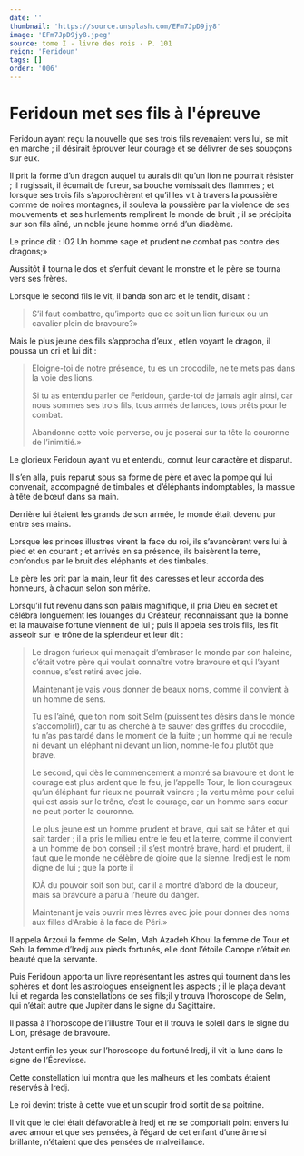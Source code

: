 ```yaml
---
date: ''
thumbnail: 'https://source.unsplash.com/EFm7JpD9jy8'
image: 'EFm7JpD9jy8.jpeg'
source: tome I - livre des rois - P. 101
reign: 'Feridoun'
tags: []
order: '006'
---
```


# Feridoun met ses fils à l'épreuve

Feridoun ayant reçu la nouvelle que ses trois fils revenaient vers lui, se mit en marche ; il désirait éprouver leur courage et se délivrer de ses soupçons sur eux.

Il prit la forme d’un dragon auquel tu aurais dit qu’un lion ne pourrait résister ; il rugissait, il écumait de fureur, sa bouche vomissait des flammes ; et lorsque ses trois fils s’approchèrent et qu’il les vit à travers la poussière comme de noires montagnes, il souleva la poussière par la violence de ses mouvements et ses hurlements remplirent le monde de bruit ; il se précipita sur son fils aîné, un noble jeune homme orné d’un diadème.

Le prince dit : l02 Un homme sage et prudent ne combat pas contre des dragons;»

Aussitôt il tourna le dos et s’enfuit devant le monstre et le père se tourna vers ses frères.

Lorsque le second fils le vit, il banda son arc et le tendit, disant :

> S’il faut combattre, qu’importe que ce soit un lion furieux ou un cavalier plein de bravoure?»

Mais le plus jeune des fils s’approcha d’eux , etlen voyant le dragon, il poussa un cri et lui dit :

> EIoigne-toi de notre présence, tu es un crocodile, ne te mets pas dans la voie des lions.
>
> Si tu as entendu parler de Feridoun, garde-toi de jamais agir ainsi, car nous sommes ses trois fils, tous armés de lances, tous prêts pour le combat.
>
> Abandonne cette voie perverse, ou je poserai sur ta tête la couronne de l’inimitié.»

Le glorieux Feridoun ayant vu et entendu, connut leur caractère et disparut.

Il s’en alla, puis reparut sous sa forme de père et avec la pompe qui lui convenait, accompagné de timbales et d’éléphants indomptables, la massue à tête de bœuf dans sa main.

Derrière lui étaient les grands de son armée, le monde était devenu pur entre ses mains.

Lorsque les princes illustres virent la face du roi, ils s’avancèrent vers lui à pied et en courant ; et arrivés en sa présence, ils baisèrent la terre, confondus par le bruit des éléphants et des timbales.

Le père les prit par la main, leur fit des caresses et leur accorda des honneurs, à chacun selon son mérite.

Lorsqu’il fut revenu dans son palais magnifique, il pria Dieu en secret et célébra longuement les louanges du Créateur, reconnaissant que la bonne et la mauvaise fortune viennent de lui ; puis il appela ses trois fils, les fit asseoir sur le trône de la splendeur et leur dit :

> Le dragon furieux qui menaçait d’embraser le monde par son haleine, c’était votre père qui voulait connaître votre bravoure et qui l’ayant connue, s’est retiré avec joie.
>
> Maintenant je vais vous donner de beaux noms, comme il convient à un homme de sens.
>
> Tu es l’aîné, que ton nom soit Selm (puissent tes désirs dans le monde s’accomplirl), car tu as cherché à te sauver des griffes du crocodile, tu n’as pas tardé dans le moment de la fuite ; un homme qui ne recule ni devant un éléphant ni devant un lion, nomme-le fou plutôt que brave.
>
> Le second, qui dès le commencement a montré sa bravoure et dont le courage est plus ardent que le feu, je l’appelle Tour, le lion courageux qu’un éléphant fur rieux ne pourrait vaincre ; la vertu même pour celui qui est assis sur le trône, c’est le courage, car un homme sans cœur ne peut porter la couronne.
>
> Le plus jeune est un homme prudent et brave, qui sait se hâter et qui sait tarder ; il a pris le milieu entre le feu et la terre, comme il convient à un homme de bon conseil ; il s’est montré brave, hardi et prudent, il faut que le monde ne célèbre de gloire que la sienne. lredj est le nom digne de lui ; que la porte il
>
> IOÀ du pouvoir soit son but, car il a montré d’abord de la douceur, mais sa bravoure a paru à l’heure du danger.
>
> Maintenant je vais ouvrir mes lèvres avec joie pour donner des noms aux filles d’Arabie à la face de Péri.»

Il appela Arzoui la femme de Selm, Mah Azadeh Khoui la femme de Tour et Sehi la femme d’lredj aux pieds fortunés, elle dont l’étoile Canope n’était en beauté que la servante.

Puis Feridoun apporta un livre représentant les astres qui tournent dans les sphères et dont les astrologues enseignent les aspects ; il le plaça devant lui et regarda les constellations de ses fils;il y trouva l’horoscope de Selm, qui n’était autre que Jupiter dans le signe du Sagittaire.

Il passa à l’horoscope de l’illustre Tour et il trouva le soleil dans le signe du Lion, présage de bravoure.

Jetant enfin les yeux sur l’horoscope du fortuné lredj, il vit la lune dans le signe de I’Écrevisse.

Cette constellation lui montra que les malheurs et les combats étaient réservés à lredj.

Le roi devint triste à cette vue et un soupir froid sortit de sa poitrine.

Il vit que le ciel était défavorable à lredj et ne se comportait point envers lui avec amour et que ses pensées, à l’égard de cet enfant d’une âme si brillante, n’étaient que des pensées de malveillance.

